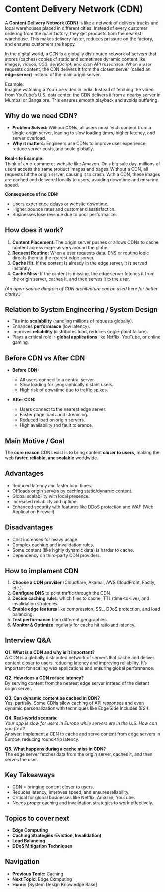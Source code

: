 # Content Delivery Network (CDN)


A **Content Delivery Network (CDN)** is like a network of delivery trucks and local warehouses placed in different cities. Instead of every customer ordering from the main factory, they get products from the nearest warehouse. This makes delivery faster, reduces pressure on the factory, and ensures customers are happy.  

In the digital world, a CDN is a globally distributed network of servers that stores (caches) copies of static and sometimes dynamic content like images, videos, CSS, JavaScript, and even API responses. When a user requests content, the CDN delivers it from the closest server (called an **edge server**) instead of the main origin server.

Example:  
Imagine watching a YouTube video in India. Instead of fetching the video from YouTube’s U.S. data center, the CDN delivers it from a nearby server in Mumbai or Bangalore. This ensures smooth playback and avoids buffering.  



## Why do we need CDN?
- **Problem Solved:** Without CDNs, all users must fetch content from a single origin server, leading to slow loading times, higher latency, and server overload.  
- **Why it matters:** Engineers use CDNs to improve user experience, reduce server costs, and scale globally.  

**Real-life Example:**  
Think of an e-commerce website like Amazon. On a big sale day, millions of users access the same product images and pages. Without a CDN, all requests hit the origin server, causing it to crash. With a CDN, these images are cached and delivered locally to users, avoiding downtime and ensuring speed.

**Consequence of no CDN:**  
- Users experience delays or website downtime.  
- Higher bounce rates and customer dissatisfaction.  
- Businesses lose revenue due to poor performance.  



## How does it work?
1. **Content Placement:** The origin server pushes or allows CDNs to cache content across edge servers around the globe.  
2. **Request Routing:** When a user requests data, DNS or routing logic directs them to the nearest edge server.  
3. **Cache Hit:** If the content is already in the edge server, it is served instantly.  
4. **Cache Miss:** If the content is missing, the edge server fetches it from the origin server, caches it, and then serves it to the user.  

*(An open-source diagram of CDN architecture can be used here for better clarity.)*



## Relation to System Engineering / System Design
- Fits into **scalability** (handling millions of requests globally).  
- Enhances **performance** (low latency).  
- Improves **reliability** (distributes load, reduces single-point failure).  
- Plays a critical role in **global applications** like Netflix, YouTube, or online gaming.  

 

## Before CDN vs After CDN
- **Before CDN:**  
  - All users connect to a central server.  
  - Slow loading for geographically distant users.  
  - High risk of downtime due to traffic spikes.  

- **After CDN:**  
  - Users connect to the nearest edge server.  
  - Faster page loads and streaming.  
  - Reduced load on origin servers.  
  - High availability and fault tolerance.  

 

## Main Motive / Goal
The **core reason** CDNs exist is to bring content **closer to users**, making the web **faster, reliable, and scalable** worldwide.  

 

## Advantages
- Reduced latency and faster load times.  
- Offloads origin servers by caching static/dynamic content.  
- Global scalability with local presence.  
- Increased reliability and uptime.  
- Enhanced security with features like DDoS protection and WAF (Web Application Firewall).  

 

## Disadvantages
- Cost increases for heavy usage.  
- Complex caching and invalidation rules.  
- Some content (like highly dynamic data) is harder to cache.  
- Dependency on third-party CDN providers.  

 

## How to implement CDN
1. **Choose a CDN provider** (Cloudflare, Akamai, AWS CloudFront, Fastly, etc.).  
2. **Configure DNS** to point traffic through the CDN.  
3. **Decide caching rules**: which files to cache, TTL (time-to-live), and invalidation strategies.  
4. **Enable edge features** like compression, SSL, DDoS protection, and load balancing.  
5. **Test performance** from different geographies.  
6. **Monitor & Optimize** regularly for cache hit ratio and latency.  

 

## Interview Q&A
**Q1. What is a CDN and why is it important?**  
A CDN is a globally distributed network of servers that cache and deliver content closer to users, reducing latency and improving reliability. It’s important for scaling web applications and ensuring global performance.  

**Q2. How does a CDN reduce latency?**  
By serving content from the nearest edge server instead of the distant origin server.  

**Q3. Can dynamic content be cached in CDN?**  
Yes, partially. Some CDNs allow caching of API responses and even dynamic personalization with techniques like Edge Side Includes (ESI).  

**Q4. Real-world scenario:**  
*Your app is slow for users in Europe while servers are in the U.S. How can you fix it?*  
Answer: Implement a CDN to cache and serve content from edge servers in Europe, reducing round-trip latency.  

**Q5. What happens during a cache miss in CDN?**  
The edge server fetches data from the origin server, caches it, and then serves the user.  

 

## Key Takeaways
- CDN = bringing content closer to users.  
- Reduces latency, improves speed, and ensures reliability.  
- Critical for global businesses like Netflix, Amazon, YouTube.  
- Needs proper caching and invalidation strategies to work effectively.  

 

## Topics to cover next
- **Edge Computing**  
- **Caching Strategies (Eviction, Invalidation)**  
- **Load Balancing**  
- **DDoS Mitigation Techniques**  

 

## Navigation
- **Previous Topic:** Caching  
- **Next Topic:** Edge Computing  
- **Home:** [System Design Knowledge Base]  
